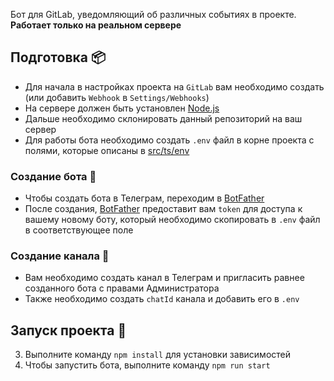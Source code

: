 Бот для GitLab, уведомляющий об различных событиях в проекте.
**Работает только на реальном сервере**

## Подготовка :package:

* Для начала в настройках проекта на `GitLab` вам необходимо создать (или добавить `Webhook` в `Settings/Webhooks`)
* На сервере должен быть установлен [Node.js](nodejs.org)
* Дальше необходимо склонировать данный репозиторий на ваш сервер
* Для работы бота необходимо создать `.env` файл в корне проекта с полями, которые описаны
  в [src/ts/env](./src/ts/env.ts)

### Создание бота :robot:

* Чтобы создать бота в Телеграм, переходим в [BotFather](https://t.me/botFather)
* После создания, [BotFather](https://t.me/botFather) предоставит вам `token` для доступа к вашему новому боту,
  который необходимо скопировать в `.env` файл в соответствующее поле

### Создание канала :loudspeaker:

* Вам необходимо создать канал в Телеграм и пригласить равнее созданного бота с правами Администратора
* Также необходимо создать `chatId` канала и добавить его в `.env`

## Запуск проекта :rocket:

3. Выполните команду `npm install` для установки зависимостей
4. Чтобы запустить бота, выполните команду `npm run start`

